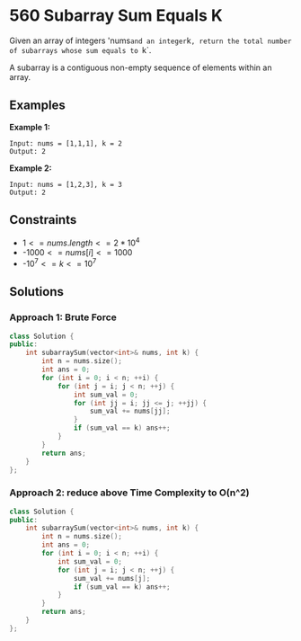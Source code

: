 # 560 Subarray Sum Equals K

Given an array of integers 'nums` and an integer `k`, return the total number of subarrays whose sum equals to `k`.

A subarray is a contiguous non-empty sequence of elements within an array.

## Examples

**Example 1:**
```
Input: nums = [1,1,1], k = 2
Output: 2
```
**Example 2:**
```
Input: nums = [1,2,3], k = 3
Output: 2
```
## Constraints
- $1 <= nums.length <= 2 * 10^4$
- -$1000 <= nums[i] <= 1000$
- -$10^7 <= k <= 10^7$


## Solutions

### Approach 1: Brute Force
```cpp
class Solution {
public:
    int subarraySum(vector<int>& nums, int k) {
        int n = nums.size();
        int ans = 0;
        for (int i = 0; i < n; ++i) {
            for (int j = i; j < n; ++j) {
                int sum_val = 0;
                for (int jj = i; jj <= j; ++jj) {
                    sum_val += nums[jj];
                }
                if (sum_val == k) ans++;
            }
        }
        return ans;
    }
};
```

### Approach 2: reduce above Time Complexity to O(n^2)
```cpp
class Solution {
public:
    int subarraySum(vector<int>& nums, int k) {
        int n = nums.size();
        int ans = 0;
        for (int i = 0; i < n; ++i) {
            int sum_val = 0;
            for (int j = i; j < n; ++j) {
                sum_val += nums[j];
                if (sum_val == k) ans++;
            }
        }
        return ans;
    }
};
``` 